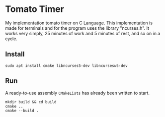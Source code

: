 # Tomato Timer

My implementation tomato timer on C Language. This implementation is made for terminals and for the program uses the library "ncurses.h". It works very simply, 25 minutes of work and 5 minutes of rest, and so on in a cycle.

## Install

```
sudo apt install cmake libncurses5-dev libncursesw5-dev 
```

## Run

A ready-to-use assembly ```CMakeLists``` has already been written to start.

```
mkdir build && cd build
cmake ..
cmake --build .
```
